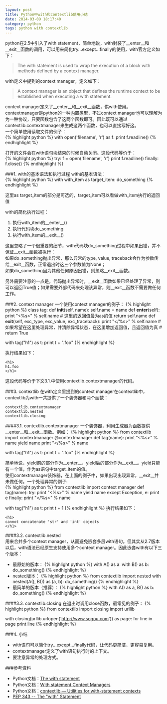 ```yaml
---
layout: post
title: Python中with和contextlib使用小结
date: 2014-03-09 18:17:40
category: python
tags: python with contextlib
---
```


python在2.5中引入了with statement，简单地说，with封装了\_\_enter\_\_和\_\_exit\_\_函数的调用，可以用来简化try...except...finally的使用，with官方定义如下：  

> The with statement is used to wrap the execution of a block with methods defined by a context manager.  

with定义中提到的context manager，定义如下：  

> A context manager is an object that defines the runtime context to be established when executing a with statement.  

context manager定义了\_\_enter\_\_和\_\_exit\_\_函数，供with使用。contextmanager是python的一种[内置类型](http://docs.python.org/2/library/stdtypes.html#typecontextmanager)，不过context manager也可以理解为为一种协议，只要函数包含了这两个函数即可。因此既可以通过contextlib.contextmanager来生成这两个函数，也可以直接写好这。  
一个简单使用读取文件的例子：  
{% highlight python %}
with open('filename', 'r') as f:
	print f.readline()
{% endhighlight %}  

打开的文件会在with语句块结束的时候自动关闭。这段代码等价于：  
{% highlight python %}
try:
	f = open('filename', 'r')
	print f.readline()
finally:
	f.close()
{% endhighlight %}

###1. with的基本语法和执行过程
with的基本语法：  
{% highlight python %}
with with_item as target_item:
	do_something
{% endhighlight %}

这里as target\_item的部分是可选的，target\_item可以看做with\_item执行的返回值  

with的简化执行过程：  
1. 执行with\_item的\_\_enter\_\_()  
2. 执行代码块do\_something  
3. 执行with\_item的\_\_exit\_\_()  

这里忽略了一个很重要的细节，with代码块do\_something过程中如果出错，并不保证\_\_exit\_\_函数被执行：  
如果do\_something抛出异常，那么异常的type, value, traceback会作为参数传给\_\_exit\_\_函数，正常退出时这三个参数值为None；  
如果do\_something因为其他任何原因出错，则忽略\_\_exit\_\_函数。  

另外需要注意的一点是，代码抛出异常时，\_\_exit\_\_函数如果已经处理了异常，则可以返回True值；如果需要外部代码来处理该异常，则\_\_exit\_\_函数不需要做任何工作。
  
###2. context manager
一个使用context manager的例子：
{% highlight python %}
class tag:
	def __init__(self, name):
		self.name = name
	def __enter__(self):
		print "<%s>" % self.name
		# 这里的返回值最为as的值
		return self.name
	def __exit__(self, exc_type, exc_value, exc_traceback):
		print "</%s>" % self.name
		# 如果希望在这里处理异常，并清除异常状态，在这里增加返回值，且返回值为真
		# return True

with tag("h1") as t:
	print t + ".foo"
{% endhighlight %}

执行结果如下：

	<h1>  
	h1.foo
	</h1>  
这段代码等价于下文3.1.中使用contextlib.contextmanager的代码。

###3. contextlib
在with定义里提到的context manager在contextlib中，contextlib为with一共提供了一个装饰器和两个函数：  

    contextlib.contextmanager  
    contextlib.nested  
    contextlib.closing  

####3.1. contextlib.contextmanager
一个装饰器，利用生成器为函数提供\_\_enter\_\_和\_\_exit\_\_函数。例如：
{% highlight python %}
from contextlib import contextmanager
@contextmanager
def tag(name):
	print "<%s>" % name
	yield name
	print "</%s>" % name

with tag("h1") as t:
	print t + ".foo"
{% endhighlight %}


简单地说，yield前的部分作为\_\_enter\_\_，yield后的部分作为\_\_exit\_\_。yield只能有一个值，作为as语句中target\_item的值。  
使用contextmanager装饰器，在上面的例子中，如果出现出现异常，\_\_exit\_\_并未做任何。一个处理异常的例子:  
{% highlight python %}
from contextlib import context manager
def tag(name):
	try:
		print "<%s>" % name
		yield name
	except Exception, e:
		print e
	finally:
		print "</%s>" % name

with tag("h1") as t:
	print t + 1
{% endhighlight %}
执行结果如下：

	<h1>
	cannot concatenate 'str' and 'int' objects
	</h1>

####3.2. contextlib.nested  
用来合并多个context manager，从而避免嵌套多层with语句。但其实从2.7版本以后，with语法已经原生支持使用多个context manager。因此嵌套with有以下三个版本：  

- 最原始的版本：
{% highlight python %}
with A() as a:
	with B() as b:
		do_something()
{% endhighlight %}
- nested版本：
{% highlight python %}
from contextlib import nested
with nested(A(), B()) as (a, b):
	do_something()
{% endhighlight %}
- 最简单的版本（推荐）：
{% highlight python %}
with A() as a, B() as b:
	do_something()
{% endhighlight %}

####3.3. contextlib.closing
在退出时调用close函数，最常见的例子：
{% highlight python %}
from contextlib import closing
import urllib

with closing(urllib.urlopen('http://www.sogou.com')) as page:
	for line in page
		print line
{% endhighlight %}

###4. 小结
- with语句可以简化try...except...finally代码，让代码更简洁，更容易复用。  
- contextmanager定义了with语句执行时的上下文。  
- 要注意异常的处理方式。


###参考资料
- Python文档：[The with statement](http://docs.python.org/2/reference/compound_stmts.html#with)
- Python文档：[With statement Context Managers](http://docs.python.org/2/reference/datamodel.html#context-managers)
- Python文档：[contextlib — Utilities for with-statement contexts](http://docs.python.org/2/library/contextlib.html)
- [PEP 343 -- The "with" Statement](http://legacy.python.org/dev/peps/pep-0343/)